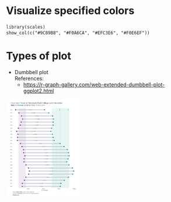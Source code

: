 # Visualize specified colors
```
library(scales)
show_col(c("#9C89B8", "#F0A6CA", "#EFC3E6", "#F0E6EF"))
```


# Types of plot
- Dumbbell plot  
References:
  - https://r-graph-gallery.com/web-extended-dumbbell-plot-ggplot2.html
<img src="../../img/plot_dumbbell_segment.png" width=40% height=40%>


